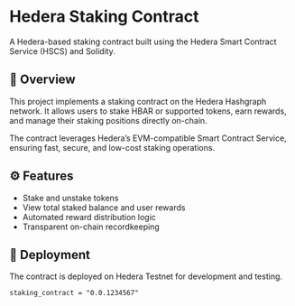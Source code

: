 # Hedera Staking Contract

A Hedera-based staking contract built using the Hedera Smart Contract Service (HSCS) and Solidity.

## 🧩 Overview
This project implements a staking contract on the Hedera Hashgraph network. It allows users to stake HBAR or supported tokens, earn rewards, and manage their staking positions directly on-chain.

The contract leverages Hedera’s EVM-compatible Smart Contract Service, ensuring fast, secure, and low-cost staking operations.

## ⚙️ Features
- Stake and unstake tokens
- View total staked balance and user rewards
- Automated reward distribution logic
- Transparent on-chain recordkeeping

## 🚀 Deployment
The contract is deployed on Hedera Testnet for development and testing.
```
staking_contract = "0.0.1234567"
```